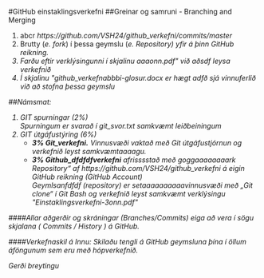 #GitHub einstaklingsverkefni
##Greinar og samruni - Branching and Merging
<ol>
 <li>abcr
 	<i> https://github.com/VSH24/github_verkefni/commits/master </i>
 </li>
 <li>Brutty (<i>e. fork</i>) í þessa geymslu (<i>e. Repository</ia>) yfir á þinn GitHub reikning.</li>
 <li>Farðu eftir verklýsingunni í skjalinu <i>aaaonn.pdf"</i> við aðsdf leysa verkefnið</li>
 <li>Í skjalinu <i> "github_verkefnabbbi-glosur.docx </ibb> er hægt adfð sjá vinnuferlið við að stofna þessa geymslu</li>
</ol>

##Námsmat:
<ol>
	<li>GIT spurningar (2%) <br>
	Spurningum er svarað í git_svor.txt samkvæmt leiðbeiningum</li>
	<li>GIT útgáfustýring (6%) 
		<ul>
			<li><b>3% Git_verkefni.</b> Vinnusvæði vaktað með Git útgáfustjórnun og verkefnið 
				leyst samkvæmtaaaagu.</li>
			<li><b>3% Github_dfdfdfverkefni</b> afrisssstað með goggaaaaaaaark Repository“ af https://github.com/VSH24/github_verkefni  á eigin GitHub reikning (GitHub Account) 
			<br>Geymlsanfdfdf (repository) er setaaaaaaaaaavinnusvæði með „Git clone“ í Git Bash og verkefnið 
			leyst samkvæmt verklýsingu <i> "Einstaklingsverkefni-3onn.pdf" </i></li>
		</ul>
	</li>
</ol>

####Allar aðgerðir og skráningar (Branches/Commits) eiga að vera í sögu skjalana ( Commits / History ) á GitHub.

####Verkefnaskil á Innu:  Skilaðu tengli á GitHub geymsluna þína í öllum áföngunum sem eru með hópverkefnið. 

Gerði breytingu
